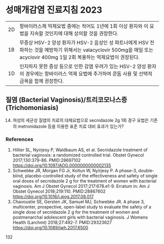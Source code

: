 # 성매개감염 진료지침 2023

| | |
|---|---|
| 2D | 항바이러스제 억제요법 중에는 적어도 1년에 1회 이상 환자와 이 요법을 지속할 것인지에 대해 상의할 것을 권장한다. |
| 1B | 무증상 HSV-2 양성 환자가 HSV-2 음성인 성 파트너에게 HSV 전파하는 것을 예방하기 위해서는 valacyclovir 500mg을 매일 또는 acyclovir 400mg 1일 2회 복용하는 억제요법이 권장된다. |
| 1D | 인지하지 못한 증상 등으로 인한 감염 우려가 있는 HSV-2 양성 환자의 경우에는 항바이러스 억제 요법에 추가하여 콘돔 사용 및 선택적 금욕을 함께 권장한다. |

## 질염 (Bacterial Vaginosis)/트리코모나스증 (Trichomoniasis)

14. 여성의 세균성 질염의 치료의 대체요법으로 secnidazole 2g 1회 경구 요법은 기존의 metronidazole 등을 이용한 표준 치료 대비 효과가 있는가?

### References

1.  Hillier SL, Nyirjesy P, Waldbaum AS, et al. Secnidazole treatment of bacterial vaginosis: a randomized controlled trial. Obstet Gynecol 2017;130:379-86. PMID:28697102 https://doi.org/10.1097/AOG.0000000000002135
2.  Schwebke JR, Morgan FG Jr, Koltun W, Nyirjesy P. A phase-3, double-blind, placebo-controlled study of the effectiveness and safety of single oral doses of secnidazole 2 g for the treatment of women with bacterial vaginosis. Am J Obstet Gynecol 2017;217:678.e1-9. Erratum in: Am J Obstet Gynecol 2018;219:110. PMID:28867602 https://doi.org/10.1016/j.ajog.2017.08.017
3.  Chavoustie SE, Gersten JK, Samuel MJ, Schwebke JR. A phase 3, multicenter, prospective, open-label study to evaluate the safety of a single dose of secnidazole 2 g for the treatment of women and postmenarchal adolescent girls with bacterial vaginosis. J Womens Health (Larchmt) 2018;27:492-7. PMID:29323627 https://doi.org/10.1089/jwh.2017.6500

<PAGE>132